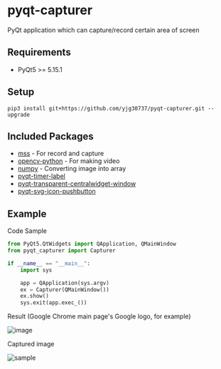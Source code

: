 # pyqt-capturer
PyQt application which can capture/record certain area of screen

## Requirements
* PyQt5 >= 5.15.1

## Setup
```pip3 install git+https://github.com/yjg30737/pyqt-capturer.git --upgrade```

## Included Packages
* <a href="https://pypi.org/project/mss">mss</a> - For record and capture
* <a href="https://pypi.org/project/opencv-python">opencv-python</a> - For making video
* <a href="https://numpy.org">numpy</a> - Converting image into array
* <a href="https://github.com/yjg30737/pyqt-timer-label.git">pyqt-timer-label</a>
* <a href="https://github.com/yjg30737/pyqt-transparent-centralwidget-window.git">pyqt-transparent-centralwidget-window</a>
* <a href="https://github.com/yjg30737/pyqt-svg-icon-pushbutton.git">pyqt-svg-icon-pushbutton</a>

## Example
Code Sample
```python
from PyQt5.QtWidgets import QApplication, QMainWindow
from pyqt_capturer import Capturer

if __name__ == "__main__":
    import sys

    app = QApplication(sys.argv)
    ex = Capturer(QMainWindow())
    ex.show()
    sys.exit(app.exec_())
```

Result (Google Chrome main page's Google logo, for example)

![image](https://user-images.githubusercontent.com/55078043/160045489-a7b016cf-0528-4a49-b085-f4e99869d5c4.png)

Captured image

![sample](https://user-images.githubusercontent.com/55078043/160045548-90708381-7870-435d-b750-051533d878a2.png)
